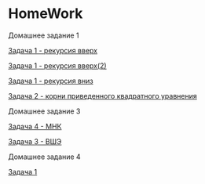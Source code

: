 # HomeWork
Домашнее задание 1

[Задача 1  - рекурсия вверх](https://github.com/YarRebrov/HomeWork/blob/master/number_one.py)

[Задача 1  - рекурсия вверх(2)](https://github.com/YarRebrov/HomeWork/blob/master/number_one_2.py)

[Задача 1  - рекурсия вниз](https://github.com/YarRebrov/HomeWork/blob/master/number_one_3.py)

[Задача 2  - корни приведенного квадратного уравнения](https://github.com/YarRebrov/HomeWork/blob/master/number_two.py)

Домашнее задание 3

[Задача 4 - МНК](https://github.com/YarRebrov/HomeWork/blob/master/Dz(3)_number_4.py)

[Задача 3 - ВШЭ](https://github.com/YarRebrov/HomeWork/blob/master/Dz(3)_number_3.py)

Домашнее задание 4

[Задача 1](https://github.com/YarRebrov/HomeWork/blob/master/Dz(4)_number_1.py)
